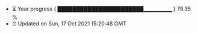 - ⏳ Year progress { ███████████████████████▁▁▁▁▁▁▁ } 79.35 %
- ⏰ Updated on Sun, 17 Oct 2021 15:20:48 GMT

